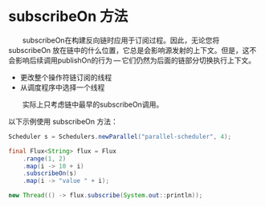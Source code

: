 # subscribeOn 方法

&emsp;&emsp;subscribeOn在构建反向链时应用于订阅过程。因此，无论您将 subscribeOn 放在链中的什么位置，它总是会影响源发射的上下文。但是，这不会影响后续调用publishOn的行为 — 它们仍然为后面的链部分切换执行上下文。

- 更改整个操作符链订阅的线程
- 从调度程序中选择一个线程

&emsp;&emsp;实际上只考虑链中最早的subscribeOn调用。

以下示例使用 subscribeOn 方法：

```java
Scheduler s = Schedulers.newParallel("parallel-scheduler", 4); 

final Flux<String> flux = Flux
    .range(1, 2)
    .map(i -> 10 + i)  
    .subscribeOn(s)  
    .map(i -> "value " + i);  

new Thread(() -> flux.subscribe(System.out::println));  
```


